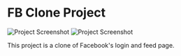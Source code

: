 # FB Clone Project

![Project Screenshot](images/login.png)
![Project Screenshot](images/feed.png)

This project is a clone of Facebook's login and feed page.